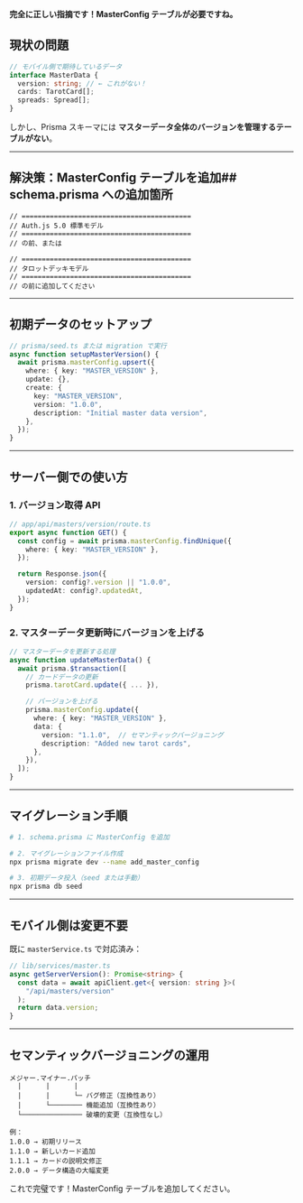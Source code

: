**完全に正しい指摘です！MasterConfig テーブルが必要ですね。**

## 現状の問題

```typescript
// モバイル側で期待しているデータ
interface MasterData {
  version: string; // ← これがない！
  cards: TarotCard[];
  spreads: Spread[];
}
```

しかし、Prisma スキーマには **マスターデータ全体のバージョンを管理するテーブルがない**。

---

## 解決策：MasterConfig テーブルを追加## schema.prisma への追加箇所

```prisma
// ==========================================
// Auth.js 5.0 標準モデル
// ==========================================
// の前、または

// ==========================================
// タロットデッキモデル
// ==========================================
// の前に追加してください
```

---

## 初期データのセットアップ

```typescript
// prisma/seed.ts または migration で実行
async function setupMasterVersion() {
  await prisma.masterConfig.upsert({
    where: { key: "MASTER_VERSION" },
    update: {},
    create: {
      key: "MASTER_VERSION",
      version: "1.0.0",
      description: "Initial master data version",
    },
  });
}
```

---

## サーバー側での使い方

### 1. バージョン取得 API

```typescript
// app/api/masters/version/route.ts
export async function GET() {
  const config = await prisma.masterConfig.findUnique({
    where: { key: "MASTER_VERSION" },
  });

  return Response.json({
    version: config?.version || "1.0.0",
    updatedAt: config?.updatedAt,
  });
}
```

### 2. マスターデータ更新時にバージョンを上げる

```typescript
// マスターデータを更新する処理
async function updateMasterData() {
  await prisma.$transaction([
    // カードデータの更新
    prisma.tarotCard.update({ ... }),

    // バージョンを上げる
    prisma.masterConfig.update({
      where: { key: "MASTER_VERSION" },
      data: {
        version: "1.1.0",  // セマンティックバージョニング
        description: "Added new tarot cards",
      },
    }),
  ]);
}
```

---

## マイグレーション手順

```bash
# 1. schema.prisma に MasterConfig を追加

# 2. マイグレーションファイル作成
npx prisma migrate dev --name add_master_config

# 3. 初期データ投入（seed または手動）
npx prisma db seed
```

---

## モバイル側は変更不要

既に `masterService.ts` で対応済み：

```typescript
// lib/services/master.ts
async getServerVersion(): Promise<string> {
  const data = await apiClient.get<{ version: string }>(
    "/api/masters/version"
  );
  return data.version;
}
```

---

## セマンティックバージョニングの運用

```
メジャー.マイナー.パッチ
  |      |      |
  |      |      └─ バグ修正（互換性あり）
  |      └──────── 機能追加（互換性あり）
  └─────────────── 破壊的変更（互換性なし）

例：
1.0.0 → 初期リリース
1.1.0 → 新しいカード追加
1.1.1 → カードの説明文修正
2.0.0 → データ構造の大幅変更
```

これで完璧です！MasterConfig テーブルを追加してください。
